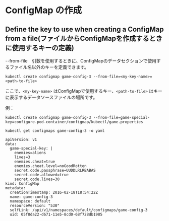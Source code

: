 # ConfigMap の作成
## Define the key to use when creating a ConfigMap from a file(ファイルからConfigMapを作成するときに使用するキーの定義)

--from-file　引数を使用するときに、ConfigMapのデータセクションで使用するファイル名以外のキーを定義できます。

```
kubectl create configmap game-config-3 --from-file=<my-key-name>=<path-to-file>
```

ここで、`<my-key-name>` はConfigMapで使用するキー、`<path-to-file>` はキーに表示するデータソースファイルの場所です。

例：

```
kubectl create configmap game-config-3 --from-file=game-special-key=configure-pod-container/configmap/kubectl/game.properties

kubectl get configmaps game-config-3 -o yaml
```

```
apiVersion: v1
data:
  game-special-key: |
    enemies=aliens
    lives=3
    enemies.cheat=true
    enemies.cheat.level=noGoodRotten
    secret.code.passphrase=UUDDLRLRBABAS
    secret.code.allowed=true
    secret.code.lives=30
kind: ConfigMap
metadata:
  creationTimestamp: 2016-02-18T18:54:22Z
  name: game-config-3
  namespace: default
  resourceVersion: "530"
  selfLink: /api/v1/namespaces/default/configmaps/game-config-3
  uid: 05f8da22-d671-11e5-8cd0-68f728db1985
```
